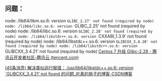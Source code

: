 ## 问题：
node: /lib64/libm.so.6: version `GLIBC_2.27' not found (required by node)
node: /lib64/libc.so.6: version `GLIBC_2.25' not found (required by node)
node: /lib64/libc.so.6: version `GLIBC_2.28' not found (required by node)
node: /lib64/libstdc++.so.6: version `CXXABI_1.3.9' not found (required by node)
node: /lib64/libstdc++.so.6: version `GLIBCXX_3.4.20' not found (required by node)
node: /lib64/libstdc++.so.6: version `GLIBCXX_3.4.21' not found (required by node)
[Centos 7 升级 Glibc-2.28 - 腾讯云开发者社区-腾讯云 (tencent.com)](https://cloud.tencent.com/developer/article/2021784)

[(45条消息) 解决类似运行报错： /usr/lib64/libstdc++.so.6: version `GLIBCXX_3.4.21‘ not found 的问题_吃素的施子的博客-CSDN博客](https://blog.csdn.net/feikudai8460/article/details/113699655)
